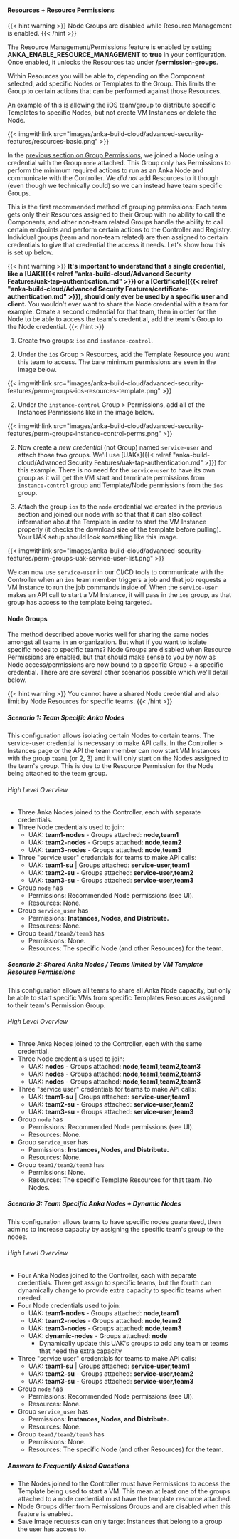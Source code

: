 ---
---

#### Resources + Resource Permissions

{{< hint warning >}}
Node Groups are disabled while Resource Management is enabled.
{{< /hint >}}

The Resource Management/Permissions feature is enabled by setting **ANKA_ENABLE_RESOURCE_MANAGEMENT** to **true** in your configuration. Once enabled, it unlocks the Resources tab under **/permission-groups**.

Within Resources you will be able to, depending on the Component selected, add specific Nodes or Templates to the Group. This limits the Group to certain actions that can be performed against those Resources.

An example of this is allowing the iOS team/group to distribute specific Templates to specific Nodes, but not create VM Instances or delete the Node.

{{< imgwithlink src="images/anka-build-cloud/advanced-security-features/resources-basic.png" >}}

In the [previous section on Group Permissions](#groups--group-permission), we joined a Node using a credential with the Group `node` attached. This Group only has Permissions to perform the minimum required actions to run as an Anka Node and communicate with the Controller. We *did not* add Resources to it though (even though we technically could) so we can instead have team specific Groups. 

This is the first recommended method of grouping permissions: Each team gets only their Resources assigned to their Group with no ability to call the Components, and other non-team related Groups handle the ability to call certain endpoints and perform certain actions to the Controller and Registry. Individual groups (team and non-team related) are then assigned to certain credentials to give that credential the access it needs. Let's show how this is set up below.

{{< hint warning >}}
**It's important to understand that a single credential, like a [UAK]({{< relref "anka-build-cloud/Advanced Security Features/uak-tap-authentication.md" >}}) or a [Certificate]({{< relref "anka-build-cloud/Advanced Security Features/certificate-authentication.md" >}}), should only ever be used by a specific user and client.** You wouldn't ever want to share the Node credential with a team for example. Create a second credential for that team, then in order for the Node to be able to access the team's credential, add the team's Group to the Node credential.
{{< /hint >}}

1. Create two groups: `ios` and `instance-control`.

2. Under the `ios` Group > Resources, add the Template Resource you want this team to access. The bare minimum permissions are seen in the image below.

{{< imgwithlink src="images/anka-build-cloud/advanced-security-features/perm-groups-ios-resources-template.png" >}}

2. Under the `instance-control` Group > Permissions, add all of the Instances Permissions like in the image below.

{{< imgwithlink src="images/anka-build-cloud/advanced-security-features/perm-groups-instance-control-perms.png" >}}

2. Now create a *new credential* (not Group) named `service-user` and attach those two groups. We'll use [UAKs]({{< relref "anka-build-cloud/Advanced Security Features/uak-tap-authentication.md" >}}) for this example. There is no need for the `service-user` to have its own group as it will get the VM start and terminate permissions from `instance-control` group and Template/Node permissions from the `ios` group.

3. Attach the group `ios` to the `node` credential we created in the previous section and joined our node with so that that it can also collect information about the Template in order to start the VM Instance properly (it checks the download size of the template before pulling). Your UAK setup should look something like this image.

{{< imgwithlink src="images/anka-build-cloud/advanced-security-features/perm-groups-uak-service-user-list.png" >}}

We can now use `service-user` in our CI/CD tools to communicate with the Controller when an `ios` team member triggers a job and that job requests a VM Instance to run the job commands inside of. When the `service-user` makes an API call to start a VM Instance, it will pass in the `ios` group, as that group has access to the template being targeted.

#### Node Groups

The method described above works well for sharing the same nodes amongst all teams in an organization. But what if you want to isolate specific nodes to specific teams? Node Groups are disabled when Resource Permissions are enabled, but that should make sense to you by now as Node access/permissions are now bound to a specific Group + a specific credential. There are are several other scenarios possible which we'll detail below.

{{< hint warning >}}
You cannot have a shared Node credential and also limit by Node Resources for specific teams.
{{< /hint >}}


##### Scenario 1: Team Specific Anka Nodes

This configuration allows isolating certain Nodes to certain teams. The service-user credential is necessary to make API calls. In the Controller > Instances page or the API the team member can now start VM Instances with the group `team1` (or 2, 3) and it will only start on the Nodes assigned to the team's group. This is due to the Resource Permission for the Node being attached to the team group.

###### High Level Overview

- Three Anka Nodes joined to the Controller, each with separate credentials.
- Three Node credentials used to join:
  - UAK: **team1-nodes** - Groups attached: **node,team1**
  - UAK: **team2-nodes** - Groups attached: **node,team2**
  - UAK: **team3-nodes** - Groups attached: **node,team3**
- Three "service user" credentials for teams to make API calls:
  - UAK: **team1-su** | Groups attached: **service-user,team1**
  - UAK: **team2-su** - Groups attached: **service-user,team2**
  - UAK: **team3-su** - Groups attached: **service-user,team3**
- Group `node` has
  - Permissions: Recommended Node permissions (see UI).
  - Resources: None.
- Group `service_user` has
  - Permissions: **Instances, Nodes, and Distribute.**
  - Resources: None.
- Group `team1/team2/team3` has
  - Permissions: None.
  - Resources: The specific Node (and other Resources) for the team.

##### Scenario 2: Shared Anka Nodes / Teams limited by VM Template Resource Permissions

This configuration allows all teams to share all Anka Node capacity, but only be able to start specific VMs from specific Templates Resources assigned to their team's Permission Group.

###### High Level Overview

- Three Anka Nodes joined to the Controller, each with the same credential.
- Three Node credentials used to join:
  - UAK: **nodes** - Groups attached: **node,team1,team2,team3**
  - UAK: **nodes** - Groups attached: **node,team1,team2,team3**
  - UAK: **nodes** - Groups attached: **node,team1,team2,team3**
- Three "service user" credentials for teams to make API calls:
  - UAK: **team1-su** | Groups attached: **service-user,team1**
  - UAK: **team2-su** - Groups attached: **service-user,team2**
  - UAK: **team3-su** - Groups attached: **service-user,team3**
- Group `node` has
  - Permissions: Recommended Node permissions (see UI).
  - Resources: None.
- Group `service_user` has
  - Permissions: **Instances, Nodes, and Distribute.**
  - Resources: None.
- Group `team1/team2/team3` has
  - Permissions: None.
  - Resources: The specific Template Resources for that team. No Nodes.

<!-- Scenario 3: Shared node credential, full access
	- node1 with UAK node(node,all-templates)
	- node2 with UAK node(node,all-templates)
	- node3 with UAK node(node,all-templates)
	- UAK ios_su(service_user,all-templates)
	- UAK android_su(service_user,all-templates)
	*You don't need Resource Management at all for this* -->

##### Scenario 3: Team Specific Anka Nodes + Dynamic Nodes

This configuration allows teams to have specific nodes guaranteed, then admins to increase capacity by assigning the specific team's group to the nodes.

###### High Level Overview

- Four Anka Nodes joined to the Controller, each with separate credentials. Three get assign to specific teams, but the fourth can dynamically change to provide extra capacity to specific teams when needed.
- Four Node credentials used to join:
  - UAK: **team1-nodes** - Groups attached: **node,team1**
  - UAK: **team2-nodes** - Groups attached: **node,team2**
  - UAK: **team3-nodes** - Groups attached: **node,team3**
  - UAK: **dynamic-nodes** - Groups attached: **node**
    - Dynamically update this UAK's groups to add any team or teams that need the extra capacity
- Three "service user" credentials for teams to make API calls:
  - UAK: **team1-su** | Groups attached: **service-user,team1**
  - UAK: **team2-su** - Groups attached: **service-user,team2**
  - UAK: **team3-su** - Groups attached: **service-user,team3**
- Group `node` has
  - Permissions: Recommended Node permissions (see UI).
  - Resources: None.
- Group `service_user` has
  - Permissions: **Instances, Nodes, and Distribute.**
  - Resources: None.
- Group `team1/team2/team3` has
  - Permissions: None.
  - Resources: The specific Node (and other Resources) for the team.

##### Answers to Frequently Asked Questions

- The Nodes joined to the Controller must have Permissions to access the Template being used to start a VM. This mean at least one of the groups attached to a node credential must have the template resource attached.
- Node Groups differ from Permissions Groups and are disabled when this feature is enabled.
- Save Image requests can only target Instances that belong to a group the user has access to.
